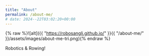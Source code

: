 ```yaml
---
title: "About"
permalink: /about-me/
# date: 2024--22T03:02:20+00:00
---
```


{% raw %}![alt]({{ "https://robosangli.github.io/" }}{{ "/about-me/" }}/assets/images/about-me-tri.png){% endraw %}
<!-- <figure>
<img src= "/assets/images/about-me-tri.PNG">
</figure> -->

Robotics & Rowing!